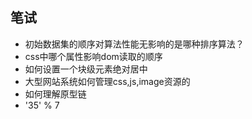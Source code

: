 ## 笔试

+ 初始数据集的顺序对算法性能无影响的是哪种排序算法？
+ css中哪个属性影响dom读取的顺序
+ 如何设置一个块级元素绝对居中
+ 大型网站系统如何管理css,js,image资源的
+ 如何理解原型链
+ '35' % 7